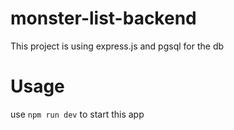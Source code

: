 # monster-list-backend
This project is using express.js and pgsql for the db

# Usage
use `npm run dev` to start this app
